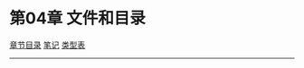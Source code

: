 <h1 id=file_func>
    第04章 文件和目录
</h1>

[章节目录](../../README.md#title_ch04 "返回章节目录")
[笔记](notes.md "进入笔记")
[类型表](type.md "进入类型表")

----